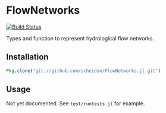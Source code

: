 FlowNetworks
==============

[![Build Status](https://travis-ci.org/scheidan/FlowNetworks.jl.svg?branch=master)](https://travis-ci.org/scheidan/FlowNetworks.jl)

Types and function to represent hydrological flow networks.

Installation
------------

```Julia
Pkg.clone("git://github.com/scheidan/FlowNetworks.jl.git")
```


Usage
-----

Not yet documented. See `test/runtests.jl` for example.